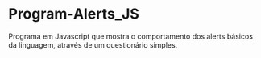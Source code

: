 # Program-Alerts_JS
Programa em Javascript que mostra o comportamento dos alerts básicos da linguagem, através de um questionário simples.
